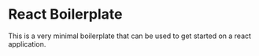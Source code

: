# React Boilerplate

This is a very minimal boilerplate that can be used to get started on a react application.


